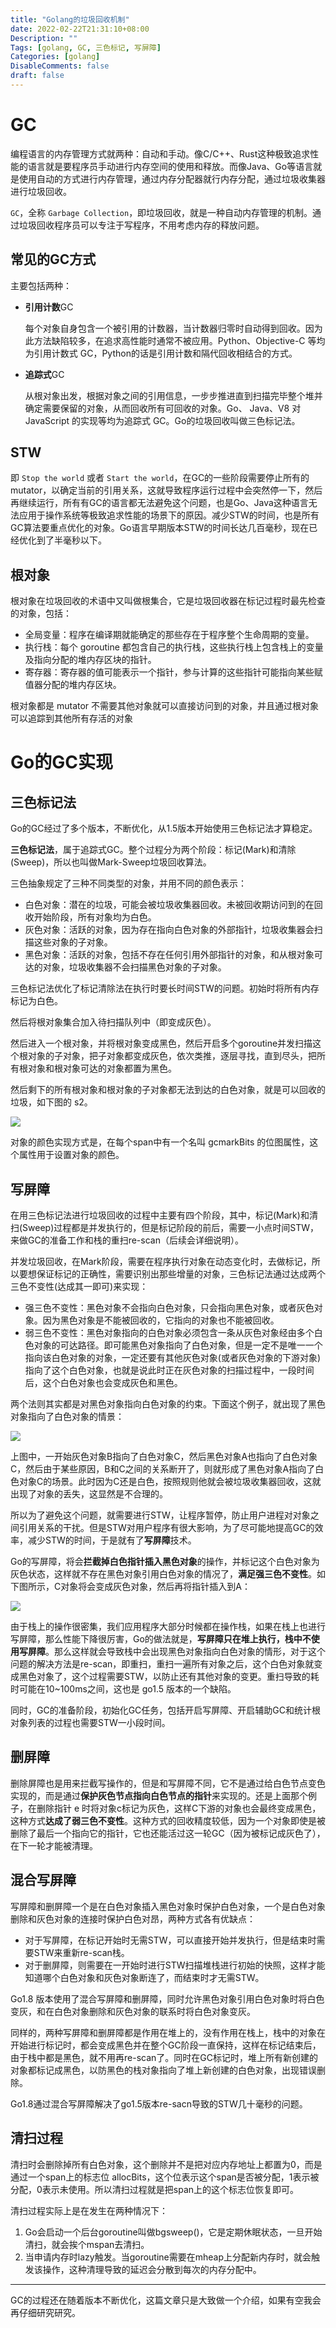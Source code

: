```yaml
---
title: "Golang的垃圾回收机制"
date: 2022-02-22T21:31:10+08:00
Description: ""
Tags: [golang, GC, 三色标记, 写屏障]
Categories: [golang]
DisableComments: false
draft: false
---
```


# GC

编程语言的内存管理方式就两种：自动和手动。像C/C++、Rust这种极致追求性能的语言就是要程序员手动进行内存空间的使用和释放。而像Java、Go等语言就是使用自动的方式进行内存管理，通过内存分配器就行内存分配，通过垃圾收集器进行垃圾回收。

`GC`，全称 `Garbage Collection`，即垃圾回收，就是一种自动内存管理的机制。通过垃圾回收程序员可以专注于写程序，不用考虑内存的释放问题。

## 常见的GC方式

主要包括两种：

- **引用计数**GC

  每个对象自身包含一个被引用的计数器，当计数器归零时自动得到回收。因为此方法缺陷较多，在追求高性能时通常不被应用。Python、Objective-C 等均为引用计数式 GC，Python的话是引用计数和隔代回收相结合的方式。

- **追踪式**GC

  从根对象出发，根据对象之间的引用信息，一步步推进直到扫描完毕整个堆并确定需要保留的对象，从而回收所有可回收的对象。Go、 Java、V8 对 JavaScript 的实现等均为追踪式 GC。Go的垃圾回收叫做三色标记法。

## STW

即 `Stop the world` 或者 `Start the world`，在GC的一些阶段需要停止所有的 mutator，以确定当前的引用关系，这就导致程序运行过程中会突然停一下，然后再继续运行，所有有GC的语言都无法避免这个问题，也是Go、Java这种语言无法应用于操作系统等极致追求性能的场景下的原因。减少STW的时间，也是所有GC算法要重点优化的对象。Go语言早期版本STW的时间长达几百毫秒，现在已经优化到了半毫秒以下。

## 根对象

根对象在垃圾回收的术语中又叫做根集合，它是垃圾回收器在标记过程时最先检查的对象，包括：

- 全局变量：程序在编译期就能确定的那些存在于程序整个生命周期的变量。
- 执行栈：每个 goroutine 都包含自己的执行栈，这些执行栈上包含栈上的变量及指向分配的堆内存区块的指针。
- 寄存器：寄存器的值可能表示一个指针，参与计算的这些指针可能指向某些赋值器分配的堆内存区块。

根对象都是 mutator 不需要其他对象就可以直接访问到的对象，并且通过根对象可以追踪到其他所有存活的对象

# Go的GC实现

## 三色标记法

Go的GC经过了多个版本，不断优化，从1.5版本开始使用三色标记法才算稳定。

**三色标记法**，属于追踪式GC。整个过程分为两个阶段：标记(Mark)和清除(Sweep)，所以也叫做Mark-Sweep垃圾回收算法。

三色抽象规定了三种不同类型的对象，并用不同的颜色表示：

- 白色对象：潜在的垃圾，可能会被垃圾收集器回收。未被回收期访问到的在回收开始阶段，所有对象均为白色。
- 灰色对象：活跃的对象，因为存在指向白色对象的外部指针，垃圾收集器会扫描这些对象的子对象。
- 黑色对象：活跃的对象，包括不存在任何引用外部指针的对象，和从根对象可达的对象，垃圾收集器不会扫描黑色对象的子对象。

 三色标记法优化了标记清除法在执行时要长时间STW的问题。初始时将所有内存标记为白色。

然后将根对象集合加入待扫描队列中（即变成灰色）。

然后进入一个根对象，并将根对象变成黑色，然后开启多个goroutine并发扫描这个根对象的子对象，把子对象都变成灰色，依次类推，逐层寻找，直到尽头，把所有根对象和根对象可达的对象都置为黑色。

然后剩下的所有根对象和根对象的子对象都无法到达的白色对象，就是可以回收的垃圾，如下图的 s2。

![](/images/gc/1.png)

对象的颜色实现方式是，在每个span中有一个名叫 gcmarkBits 的位图属性，这个属性用于设置对象的颜色。

## 写屏障

在用三色标记法进行垃圾回收的过程中主要有四个阶段，其中，标记(Mark)和清扫(Sweep)过程都是并发执行的，但是标记阶段的前后，需要一小点时间STW，来做GC的准备工作和栈的重扫re-scan（后续会详细说明）。

并发垃圾回收，在Mark阶段，需要在程序执行对象在动态变化时，去做标记，所以要想保证标记的正确性，需要识别出那些增量的对象，三色标记法通过达成两个三色不变性(达成其一即可)来实现：

- 强三色不变性：黑色对象不会指向白色对象，只会指向黑色对象，或者灰色对象。因为黑色对象是不能被回收的，它指向的对象也不能被回收。
- 弱三色不变性：黑色对象指向的白色对象必须包含一条从灰色对象经由多个白色对象的可达路径。即可能黑色对象指向了白色对象，但是一定不是唯一一个指向该白色对象的对象，一定还要有其他灰色对象(或者灰色对象的下游对象)指向了这个白色对象，也就是说此时正在灰色对象的扫描过程中，一段时间后，这个白色对象也会变成灰色和黑色。

两个法则其实都是对黑色对象指向白色对象的约束。下面这个例子，就出现了黑色对象指向了白色对象的情景：

![](/images/gc/2.png)

上图中，一开始灰色对象B指向了白色对象C，然后黑色对象A也指向了白色对象C，然后由于某些原因，B和C之间的关系断开了，则就形成了黑色对象A指向了白色对象C的场景。此时因为C还是白色，按照规则他就会被垃圾收集器回收，这就出现了对象的丢失，这显然是不合理的。

所以为了避免这个问题，就需要进行STW，让程序暂停，防止用户进程对对象之间引用关系的干扰。但是STW对用户程序有很大影响，为了尽可能地提高GC的效率，减少STW的时间，于是就有了**写屏障**技术。

Go的写屏障，将会**拦截掉白色指针插入黑色对象**的操作，并标记这个白色对象为灰色状态，这样就不存在黑色对象引用白色对象的情况了，**满足强三色不变性**。如下图所示，C对象将会变成灰色对象，然后再将指针插入到A：

![](/images/gc/3.png)

由于栈上的操作很密集，我们应用程序大部分时候都在操作栈，如果在栈上也进行写屏障，那么性能下降很厉害，Go的做法就是，**写屏障只在堆上执行，栈中不使用写屏障**。那么这样就会导致栈中会出现黑色对象指向白色对象的情形，对于这个问题的解决方法是re-scan，即重扫，重扫一遍所有对象之后，这个白色对象就变成黑色对象了，这个过程需要STW，以防止还有其他对象的变更。重扫导致的耗时可能在10~100ms之间，这也是 go1.5 版本的一个缺陷。

同时，GC的准备阶段，初始化GC任务，包括开启写屏障、开启辅助GC和统计根对象列表的过程也需要STW一小段时间。

## 删屏障

删除屏障也是用来拦截写操作的，但是和写屏障不同，它不是通过给白色节点变色实现的，而是通过**保护灰色节点指向白色节点的指针**来实现的。还是上面那个例子，在删除指针 e 时将对象c标记为灰色，这样C下游的对象也会最终变成黑色，这种方式**达成了弱三色不变性**。这种方式的回收精度较低，因为一个对象即使是被删除了最后一个指向它的指针，它也还能活过这一轮GC（因为被标记成灰色了），在下一轮才能被清理。

## 混合写屏障

写屏障和删屏障一个是在白色对象插入黑色对象时保护白色对象，一个是白色对象删除和灰色对象的连接时保护白色对昂，两种方式各有优缺点：

- 对于写屏障，在标记开始时无需STW，可以直接开始并发执行，但是结束时需要STW来重新re-scan栈。
- 对于删屏障，则需要在一开始时进行STW扫描堆栈进行初始的快照，这样才能知道哪个白色对象和灰色对象断连了，而结束时才无需STW。

Go1.8 版本使用了混合写屏障和删屏障，同时允许黑色对象引用白色对象时将白色变灰，和在白色对象删除和灰色对象的联系时将白色对象变灰。

同样的，两种写屏障和删屏障都是作用在堆上的，没有作用在栈上，栈中的对象在开始进行标记时，都会变成黑色并在整个GC阶段一直保持，这样在标记结束后，由于栈中都是黑色，就不用再re-scan了。同时在GC标记时，堆上所有新创建的对象都标记成黑色，以防黑色的栈对象指向了堆上新创建的白色对象，出现错误删除。

Go1.8通过混合写屏障解决了go1.5版本re-sacn导致的STW几十毫秒的问题。

## 清扫过程

清扫时会删除掉所有白色对象，这个删除并不是把对应内存地址上都置为0，而是通过一个span上的标志位 allocBits，这个位表示这个span是否被分配，1表示被分配，0表示未使用。所以清扫过程就是把span上的这个标志位恢复即可。

清扫过程实际上是在发生在两种情况下：

1. Go会启动一个后台goroutine叫做bgsweep()，它是定期休眠状态，一旦开始清扫，就会挨个mspan去清扫。
2. 当申请内存时lazy触发。当goroutine需要在mheap上分配新内存时，就会触发该操作，这种清理导致的延迟会分散到每次的内存分配中。

---

GC的过程还在随着版本不断优化，这篇文章只是大致做一个介绍，如果有空我会再仔细研究研究。

